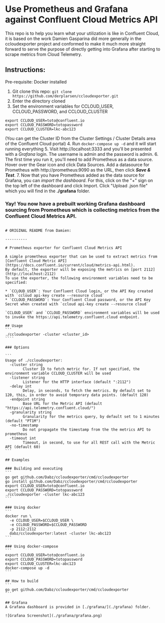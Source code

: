 # Use Prometheus and Grafana against Confluent Cloud Metrics API

This repo is to help you learn what your utilization is like in Confluent Cloud, it is based on the work Damien Gasparina did more generally in the ccloudexporter project and conformed to make it much more straight forward to serve the purpose of directly getting into Grafana after starting to scrape metrics from Cloud Telemetry.

## Instructions:

Pre-requisite: Docker installed

1. Git clone this repo: 
```git clone https://github.com/derplarsen/ccloudexporter.git```
2. Enter the directory cloned
3. Set the environment variables for CCLOUD_USER, CCLOUD_PASSWORD, and CCLOUD_CLUSTER
```
export CCLOUD_USER=toto@confluent.io
export CCLOUD_PASSWORD=totopassword
export CCLOUD_CLUSTER=lkc-abc123
```
(You can get the Cluster ID from the Cluster Settings / Cluster Details area of the Confluent Cloud portal)
4. Run `docker-compose up -d` and it will start running everything
5. Visit http://localhost:3333 and you'll be presented with a *Grafana* login. The username is admin and the password is admin.
6. The first time you run it, you'll need to add Prometheus as a data source. Hover over the Gear icon and click Data Sources. Add a datasource for Prometheus with http://prometheus:9090 as the URL, then click ***Save & Test***.
7. Now that you have Prometheus added as the data source for Grafana, you can *import the dashboard*. For this, click on the "+" sign on the top left of the dashboard and click Import. Click "Upload .json file" which you will find in the **./grafana** folder. 

### Yay! You now have a prebuilt working Grafana dashboard sourcing from Prometheus which is collecting metrics from the Confluent Cloud Metrics API. 

~~~~~~~~~~~~~~~~~~~~~~~~~~~~~~~~~~~~~~

# ORIGINAL README from Damien: 

----------

# Prometheus exporter for Confluent Cloud Metrics API

A simple prometheus exporter that can be used to extract metrics from [Confluent Cloud Metric API](https://docs.confluent.io/current/cloud/metrics-api.html).
By default, the exporter will be exposing the metrics on [port 2112](http://localhost:2112)
To use the exporter, the following environment variables need to be specified:

* `CCLOUD_USER`: Your Confluent Cloud login, or the API Key created with `ccloud api-key create --resource cloud`
* `CCLOUD_PASSWORD`: Your Confluent Cloud password, or the API Key Secret when created with `ccloud api-key create --resource cloud`

`CCLOUD_USER` and `CCLOUD_PASSWORD` environment variables will be used to invoke the https://api.telemetry.confluent.cloud endpoint.

## Usage
```
./ccloudexporter -cluster <cluster_id>
````

### Options

```
Usage of ./ccloudexporter:
  -cluster string
    	Cluster ID to fetch metric for. If not specified, the environment variable CCLOUD_CLUSTER will be used
  -listener string
    	Listener for the HTTP interface (default ":2112")
  -delay int
    	Delay, in seconds, to fetch the metrics. By default set to 120, this, in order to avoid temporary data points. (default 120)
  -endpoint string
    	Base URL for the Metric API (default "https://api.telemetry.confluent.cloud/")
  -granularity string
    	Granularity for the metrics query, by default set to 1 minutes (default "PT1M")
  -no-timestamp
    	Do not propagate the timestamp from the the metrics API to prometheus
  -timeout int
    	Timeout, in second, to use for all REST call with the Metric API (default 60)
```

## Examples

### Building and executing
```
go get github.com/Dabz/ccloudexporter/cmd/ccloudexporter
go install github.com/Dabz/ccloudexporter/cmd/ccloudexporter
export CCLOUD_USER=toto@confluent.io
export CCLOUD_PASSWORD=totopassword
./ccloudexporter -cluster lkc-abc123
```

### Using docker
```
docker run \
  -e CCLOUD_USER=$CCLOUD_USER \
  -e CCLOUD_PASSWORD=$CCLOUD_PASSWORD
  -p 2112:2112
  dabz/ccloudexporter:latest -cluster lkc-abc123
```

### Using docker-compose
```
export CCLOUD_USER=toto@confluent.io
export CCLOUD_PASSWORD=totopassword
export CCLOUD_CLUSTER=lkc-abc123
docker-compose up -d
```

## How to build
```
go get github.com/Dabz/ccloudexporter/cmd/ccloudexporter
```

## Grafana
A Grafana dashboard is provided in [./grafana/](./grafana) folder.

![Grafana Screenshot](./grafana/grafana.png)
